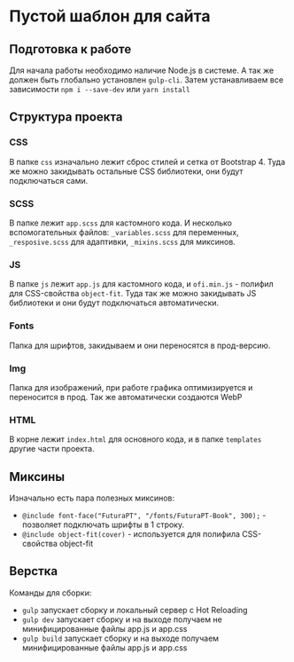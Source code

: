 # Пустой шаблон для сайта

## Подготовка к работе

Для начала работы необходимо наличие Node.js в системе. А так же должен быть глобально установлен `gulp-cli`.
Затем устанавливаем все зависимости `npm i --save-dev` или `yarn install`

## Структура проекта

### CSS
В папке `css` изначально лежит сброс стилей и сетка от Bootstrap 4. Туда же можно закидывать остальные CSS библиотеки, они будут подключаться сами. 

### SCSS
В папке лежит `app.scss` для кастомного кода. И несколько вспомогательных файлов: `_variables.scss` для переменных, `_resposive.scss` для адаптивки, `_mixins.scss` для миксинов.

### JS
В папке `js` лежит `app.js` для кастомного кода, и `ofi.min.js` - полифил для CSS-свойства `object-fit`. Туда так же можно закидывать JS библиотеки и они будут подключаться автоматически.

### Fonts
Папка для шрифтов, закидываем и они переносятся в прод-версию.

### Img
Папка для изображений, при работе графика оптимизируется и переносится в прод. Так же автоматически создаются WebP

### HTML
В корне лежит `index.html` для основного кода, и в папке `templates` другие части проекта.

## Миксины
Изначально есть пара полезных миксинов:
 - `@include font-face("FuturaPT", "/fonts/FuturaPT-Book", 300);` - позволяет подключать шрифты в 1 строку.
 - `@include object-fit(cover)` - используется для полифила CSS-свойства object-fit
 
 ## Верстка
Команды для сборки:
 - `gulp` запускает сборку и локальный сервер с Hot Reloading
 - `gulp dev` запускает сборку и на выходе получаем не минифицированные  файлы app.js и app.css
 - `gulp build` запускает сборку и на выходе получаем минифицированные файлы app.js и app.css
  